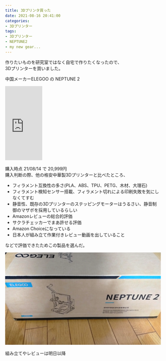 ```yaml
---
title: 3Dプリンタ買った
date: 2021-08-16 20:41:00
categories:
- 3Dプリンター
tags: 
- 3Dプリンター
- NEPTUNE2
- my new gear...
---
```


作りたいものを研究室ではなく自宅で作りたくなったので、  
3Dプリンターを買いました。  

<!-- more -->

中国メーカーELEGOO の NEPTUNE 2  
<iframe style="width:120px;height:240px;" marginwidth="0" marginheight="0" scrolling="no" frameborder="0" src="https://rcm-fe.amazon-adsystem.com/e/cm?ref=tf_til&t=citronseason-22&m=amazon&o=9&p=8&l=as1&IS1=1&detail=1&asins=B0928PRRRH&linkId=10dfa19845cc911a32cc13caace75b8e&bc1=ffffff&amp;lt1=_blank&fc1=333333&lc1=0066c0&bg1=ffffff&f=ifr">
    </iframe>



購入時点 21/08/14 で 20,999円  
購入判断の際、他の格安中華製3Dプリンターと比べたところ、
- フィラメント互換性の多さ(PLA、ABS、TPU、PETG、木材、大理石)
- フィラメント検知センサー搭載、フィラメント切れによる印刷失敗を気にしなくてすむ
- 静音性、既存の3Dプリンターのステッピングモーターはうるさい、静音制御のマザボを採用しているらしい
- Amazonレビューの総合的評価
- サクラチェッカーでまあ許せる評価
- Amazon Choiceになっている
- 日本人が組み立て作業付きレビュー動画を出していること

などで評価できたためこの製品を選んだ。

![届いた3Dプリンター](https://raw.githubusercontent.com/CitronSeason/CitronSeason.github.io/main/media/210816001.png)


組み立てやレビューは明日以降